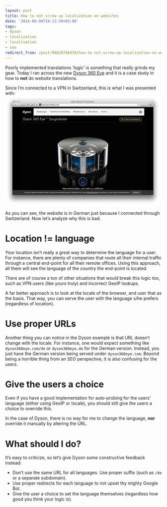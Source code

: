 ```yaml
---
layout: post
title: How to not screw up localization on websites
date: '2014-09-04T19:13:39+03:00'
tags:
- dyson
- localization
- localisation
- seo
redirect_from: /post/96629746439/how-to-not-screw-up-localization-on-websites
---
```

Poorly implemented translations ‘logic’ is something that really grinds my gear. Today I ran across the new [Dyson 360 Eye](http://www.dyson360eye.com/) and it is a case study in how to **not** do website translations.

Since I’m connected to a VPN in Switzerland, this is what I was presented with: ![](/tumblr_files/tumblr_inline_nbdymqMeeW1skxjxc.webp)

As you can see, the website is in German just because I connected through Switzerland. Now let’s analyze why this is bad.

Location != language
====================

Your location isn’t really a great way to determine the language for a user. For instance, there are plenty of companies that route all their internal traffic through a central end-point for all their remote offices. Using this approach, all them will see the language of the country the end-point is located.

There are of course a ton of other situations that would break this logic too, such as VPN users (like yours truly) and incorrect GeoIP lookups.

A far better approach is to look at the locale of the browser, and user that as the basis. That way, you can serve the user with the language s/he prefers (regardless of location).

Use proper URLs
===============

Another thing you can notice in the Dyson example is that URL doesn’t change with the locale. For instance, one would expect something like `dyson360eye.com/de` or `dyson360eye.de` for the German version. Instead, you just have the German version being served under `dyson360eye.com`. Beyond being a horrible thing from an SEO perspective, it is also confusing for the users.

Give the users a choice
=======================

Even if you have a good implementation for auto-probing for the users’ language (either using GeoIP or locale), you should still give the users a choice to override this.

In the case of Dyson, there is no way for me to change the language, **nor** override it manually by altering the URL.

What should I do?
=================

It’s easy to criticize, so let’s give Dyson some constructive feedback instead:

*   Don’t use the same URL for all languages. Use proper suffix (such as `/de` or a separate subdomain).
*   Use proper redirects for each language to not upset thy mighty Google Bot.
*   Give the user a choice to set the language themselves (regardless how good you think your logic is).
